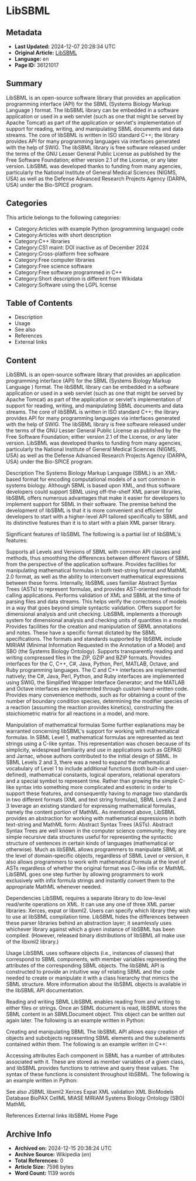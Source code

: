 # LibSBML

## Metadata
- **Last Updated:** 2024-12-07 20:28:34 UTC
- **Original Article:** [LibSBML](https://en.wikipedia.org/wiki/LibSBML)
- **Language:** en
- **Page ID:** 36121017

## Summary
LibSBML is an open-source software library that provides an application programming interface (API) for the SBML (Systems Biology Markup Language ) format. The libSBML library can be embedded in a software application or used in a web servlet (such as one that might be served by Apache Tomcat) as part of the application or servlet's implementation of support for reading, writing, and manipulating SBML documents and data streams. The core of libSBML is written in ISO standard C++; the library provides API for many programming languages via interfaces generated with the help of SWIG.
The libSBML library is free software released under the terms of the GNU Lesser General Public License as published by the Free Software Foundation; either version 2.1 of the License, or any later version.  LibSBML was developed thanks to funding from many agencies, particularly the National Institute of General Medical Sciences (NIGMS, USA) as well as the Defense Advanced Research Projects Agency (DARPA, USA) under the Bio-SPICE program.

## Categories
This article belongs to the following categories:

- Category:Articles with example Python (programming language) code
- Category:Articles with short description
- Category:C++ libraries
- Category:CS1 maint: DOI inactive as of December 2024
- Category:Cross-platform free software
- Category:Free computer libraries
- Category:Free science software
- Category:Free software programmed in C++
- Category:Short description is different from Wikidata
- Category:Software using the LGPL license

## Table of Contents

- Description
- Usage
- See also
- References
- External links

## Content

LibSBML is an open-source software library that provides an application programming interface (API) for the SBML (Systems Biology Markup Language ) format. The libSBML library can be embedded in a software application or used in a web servlet (such as one that might be served by Apache Tomcat) as part of the application or servlet's implementation of support for reading, writing, and manipulating SBML documents and data streams. The core of libSBML is written in ISO standard C++; the library provides API for many programming languages via interfaces generated with the help of SWIG.
The libSBML library is free software released under the terms of the GNU Lesser General Public License as published by the Free Software Foundation; either version 2.1 of the License, or any later version.  LibSBML was developed thanks to funding from many agencies, particularly the National Institute of General Medical Sciences (NIGMS, USA) as well as the Defense Advanced Research Projects Agency (DARPA, USA) under the Bio-SPICE program.

Description
The Systems Biology Markup Language (SBML) is an XML-based format for encoding computational models of a sort common in systems biology.  Although SBML is based upon XML, and thus software developers could support SBML using off-the-shelf XML parser libraries, libSBML offers numerous advantages that make it easier for developers to implement support for SBML in their software.  The premise behind the development of libSBML is that it is more convenient and efficient for developers to start with a higher-level API tailored specifically to SBML and its distinctive features than it is to start with a plain XML parser library.

Significant features of libSBML
The following is a partial list of libSBML's features:

Supports all Levels and Versions of SBML with common API classes and methods, thus smoothing the differences between different flavors of SBML from the perspective of the application software.
Provides facilities for manipulating mathematical formulas in both text-string format and MathML 2.0 format, as well as the ability to interconvert mathematical expressions between these forms.  Internally, libSBML uses familiar Abstract Syntax Trees (ASTs) to represent formulas, and provides AST-oriented methods for calling applications.
Performs validation of XML and SBML at the time of parsing files and data streams.  This helps verify the correctness of models in a way that goes beyond simple syntactic validation.
Offers support for dimensional analysis and unit checking.  LibSBML implements a thorough system for dimensional analysis and checking units of quantities in a model.
Provides facilities for the creation and manipulation of SBML annotations and notes.  These have a specific format dictated by the SBML specifications.  The formats and standards supported by libSBML include MIRIAM (Minimal Information Requested in the Annotation of a Model) and SBO (the Systems Biology Ontology).
Supports transparently reading and writing compressed files in the ZIP, GZIP and BZIP formats.
Provides interfaces for the C, C++, C#, Java, Python, Perl, MATLAB, Octave, and Ruby programming languages.  The C and C++ interfaces are implemented natively; the C#, Java, Perl, Python, and Ruby interfaces are implemented using SWIG, the Simplified Wrapper Interface Generator; and the MATLAB and Octave interfaces are implemented through custom hand-written code.
Provides many convenience methods, such as for obtaining a count of the number of boundary condition species, determining the modifier species of a reaction (assuming the reaction provides kinetics), constructing the stoichiometric matrix for all reactions in a model, and more.

Manipulation of mathematical formulas
Some further explanations may be warranted concerning libSBML's support for working with mathematical formulas.  In SBML Level 1, mathematical formulas are represented as text strings using a C-like syntax.  This representation was chosen because of its simplicity, widespread familiarity and use in applications such as GEPASI and Jarnac, whose authors contributed to the initial design of SBML.  In SBML Levels 2 and 3, there was a need to expand the mathematical vocabulary of Level 1 to include additional functions (both built-in and user-defined), mathematical constants, logical operators, relational operators and a special symbol to represent time.  Rather than growing the simple C-like syntax into something more complicated and esoteric in order to support these features, and consequently having to manage two standards in two different formats (XML and text string formulas), SBML Levels 2 and 3 leverage an existing standard for expressing mathematical formulas, namely the content portion of MathML.
As mentioned above, LibSBML provides an abstraction for working with mathematical expressions in both text-string and MathML form: Abstract Syntax Trees (ASTs).  Abstract Syntax Trees are well known in the computer science community; they are simple recursive data structures useful for representing the syntactic structure of sentences in certain kinds of languages (mathematical or otherwise).  Much as libSBML allows programmers to manipulate SBML at the level of domain-specific objects, regardless of SBML Level or version, it also allows programmers to work with mathematical formula at the level of ASTs regardless of whether the original format was C-like infix or MathML.  LibSBML goes one step further by allowing programmers to work exclusively with infix formula strings and instantly convert them to the appropriate MathML whenever needed.

Dependencies
LibSBML requires a separate library to do low-level read/write operations on XML.  It can use any one of three XML parser libraries: Xerces, expat or libxml2.  Users can specify which library they wish to use at libSBML compilation time.   LibSBML hides the differences between these parser libraries behind an abstraction layer; it seamlessly uses whichever library against which a given instance of libSBML has been compiled. (However, released binary distributions of libSBML all make use of the libxml2 library.)

Usage
LibSBML uses software objects (i.e., instances of classes) that correspond to SBML components, with member variables representing the attributes of the corresponding SBML objects.  The libSBML API is constructed to provide an intuitive way of relating SBML and the code needed to create or manipulate it with a class hierarchy that mimics the SBML structure.  More information about the libSBML objects is available in the libSBML API documentation.

Reading and writing SBML
LibSBML enables reading from and writing to either files or strings. Once an SBML document is read, libSBML stores the SBML content in an SBMLDocument object.  This object can be written out again later. The following is an example written in Python:

Creating and manipulating SBML
The libSBML API allows easy creation of objects and subobjects representing SBML elements and the subelements contained within them.  The following is an example written in C++:

Accessing attributes
Each component in SBML has a number of attributes associated with it. These are stored as member variables of a given class, and libSBML provides functions to retrieve and query these values. The syntax of these functions is consistent throughout libSBML. The following is an example written in Python:

See also
JSBML
libxml2
Xerces
Expat
XML validation
XML
BioModels Database
BioPAX
CellML
MIASE
MIRIAM
Systems Biology Ontology (SBO)
MathML

References
External links
libSBML Home Page

## Archive Info
- **Archived on:** 2024-12-15 20:38:24 UTC
- **Archive Source:** Wikipedia (_en_)
- **Total References:** 0
- **Article Size:** 7598 bytes
- **Word Count:** 1139 words
